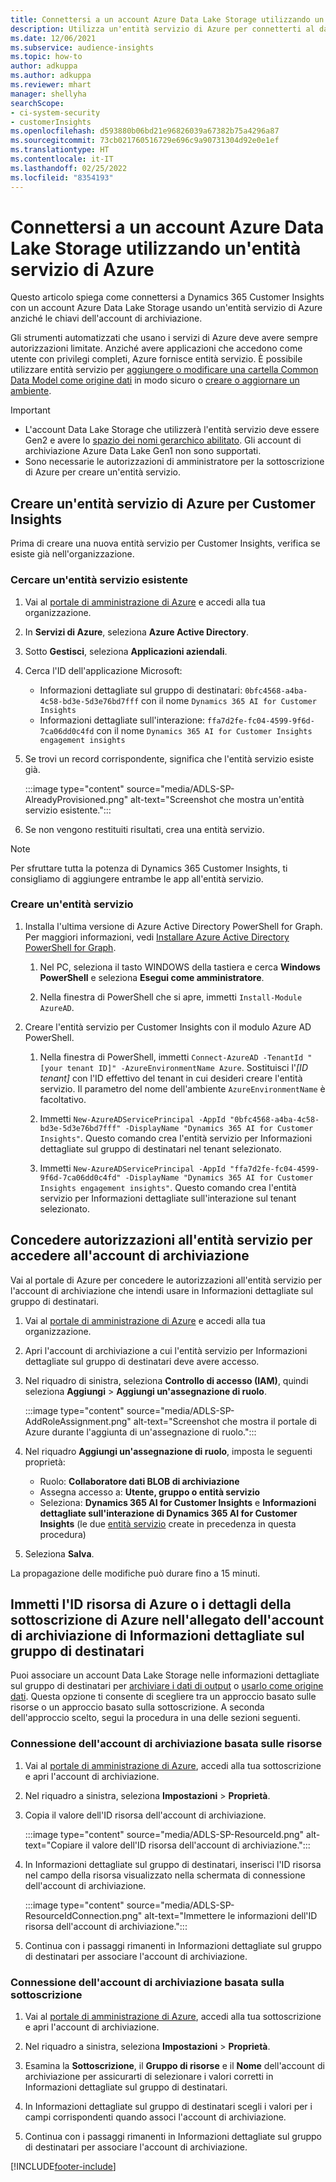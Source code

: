 ```yaml
---
title: Connettersi a un account Azure Data Lake Storage utilizzando un'entità servizio
description: Utilizza un'entità servizio di Azure per connetterti al data lake.
ms.date: 12/06/2021
ms.subservice: audience-insights
ms.topic: how-to
author: adkuppa
ms.author: adkuppa
ms.reviewer: mhart
manager: shellyha
searchScope:
- ci-system-security
- customerInsights
ms.openlocfilehash: d593880b06bd21e96826039a67382b75a4296a87
ms.sourcegitcommit: 73cb021760516729e696c9a90731304d92e0e1ef
ms.translationtype: HT
ms.contentlocale: it-IT
ms.lasthandoff: 02/25/2022
ms.locfileid: "8354193"
---
```

# <a name="connect-to-an-azure-data-lake-storage-account-by-using-an-azure-service-principal"></a>Connettersi a un account Azure Data Lake Storage utilizzando un'entità servizio di Azure

Questo articolo spiega come connettersi a Dynamics 365 Customer Insights con un account Azure Data Lake Storage usando un'entità servizio di Azure anziché le chiavi dell'account di archiviazione. 

Gli strumenti automatizzati che usano i servizi di Azure deve avere sempre autorizzazioni limitate. Anziché avere applicazioni che accedono come utente con privilegi completi, Azure fornisce entità servizio. È possibile utilizzare entità servizio per [aggiungere o modificare una cartella Common Data Model come origine dati](connect-common-data-model.md) in modo sicuro o [creare o aggiornare un ambiente](create-environment.md).

> [!IMPORTANT]
> - L'account Data Lake Storage che utilizzerà l'entità servizio deve essere Gen2 e avere lo [spazio dei nomi gerarchico abilitato](/azure/storage/blobs/data-lake-storage-namespace). Gli account di archiviazione Azure Data Lake Gen1 non sono supportati.
> - Sono necessarie le autorizzazioni di amministratore per la sottoscrizione di Azure per creare un'entità servizio.

## <a name="create-an-azure-service-principal-for-customer-insights"></a>Creare un'entità servizio di Azure per Customer Insights

Prima di creare una nuova entità servizio per Customer Insights, verifica se esiste già nell'organizzazione.

### <a name="look-for-an-existing-service-principal"></a>Cercare un'entità servizio esistente

1. Vai al [portale di amministrazione di Azure](https://portal.azure.com) e accedi alla tua organizzazione.

2. In **Servizi di Azure**, seleziona **Azure Active Directory**.

3. Sotto **Gestisci**, seleziona **Applicazioni aziendali**.

4. Cerca l'ID dell'applicazione Microsoft:
   - Informazioni dettagliate sul gruppo di destinatari: `0bfc4568-a4ba-4c58-bd3e-5d3e76bd7fff` con il nome `Dynamics 365 AI for Customer Insights`
   - Informazioni dettagliate sull'interazione: `ffa7d2fe-fc04-4599-9f6d-7ca06dd0c4fd` con il nome `Dynamics 365 AI for Customer Insights engagement insights`

5. Se trovi un record corrispondente, significa che l'entità servizio esiste già. 
   
   :::image type="content" source="media/ADLS-SP-AlreadyProvisioned.png" alt-text="Screenshot che mostra un'entità servizio esistente.":::
   
6. Se non vengono restituiti risultati, crea una entità servizio.

>[!NOTE]
>Per sfruttare tutta la potenza di Dynamics 365 Customer Insights, ti consigliamo di aggiungere entrambe le app all'entità servizio.

### <a name="create-a-new-service-principal"></a>Creare un'entità servizio

1. Installa l'ultima versione di Azure Active Directory PowerShell for Graph. Per maggiori informazioni, vedi [Installare Azure Active Directory PowerShell for Graph](/powershell/azure/active-directory/install-adv2).

   1. Nel PC, seleziona il tasto WINDOWS della tastiera e cerca **Windows PowerShell** e seleziona **Esegui come amministratore**.
   
   1. Nella finestra di PowerShell che si apre, immetti `Install-Module AzureAD`.

2. Creare l'entità servizio per Customer Insights con il modulo Azure AD PowerShell.

   1. Nella finestra di PowerShell, immetti `Connect-AzureAD -TenantId "[your tenant ID]" -AzureEnvironmentName Azure`. Sostituisci l'*[ID tenant]* con l'ID effettivo del tenant in cui desideri creare l'entità servizio. Il parametro del nome dell'ambiente `AzureEnvironmentName` è facoltativo.
  
   1. Immetti `New-AzureADServicePrincipal -AppId "0bfc4568-a4ba-4c58-bd3e-5d3e76bd7fff" -DisplayName "Dynamics 365 AI for Customer Insights"`. Questo comando crea l'entità servizio per Informazioni dettagliate sul gruppo di destinatari nel tenant selezionato. 

   1. Immetti `New-AzureADServicePrincipal -AppId "ffa7d2fe-fc04-4599-9f6d-7ca06dd0c4fd" -DisplayName "Dynamics 365 AI for Customer Insights engagement insights"`. Questo comando crea l'entità servizio per Informazioni dettagliate sull'interazione sul tenant selezionato.

## <a name="grant-permissions-to-the-service-principal-to-access-the-storage-account"></a>Concedere autorizzazioni all'entità servizio per accedere all'account di archiviazione

Vai al portale di Azure per concedere le autorizzazioni all'entità servizio per l'account di archiviazione che intendi usare in Informazioni dettagliate sul gruppo di destinatari.

1. Vai al [portale di amministrazione di Azure](https://portal.azure.com) e accedi alla tua organizzazione.

1. Apri l'account di archiviazione a cui l'entità servizio per Informazioni dettagliate sul gruppo di destinatari deve avere accesso.

1. Nel riquadro di sinistra, seleziona **Controllo di accesso (IAM)**, quindi seleziona **Aggiungi** > **Aggiungi un'assegnazione di ruolo**.

   :::image type="content" source="media/ADLS-SP-AddRoleAssignment.png" alt-text="Screenshot che mostra il portale di Azure durante l'aggiunta di un'assegnazione di ruolo.":::

1. Nel riquadro **Aggiungi un'assegnazione di ruolo**, imposta le seguenti proprietà:
   - Ruolo: **Collaboratore dati BLOB di archiviazione**
   - Assegna accesso a: **Utente, gruppo o entità servizio**
   - Seleziona: **Dynamics 365 AI for Customer Insights** e **Informazioni dettagliate sull'interazione di Dynamics 365 AI for Customer Insights** (le due [entità servizio](#create-a-new-service-principal) create in precedenza in questa procedura)

1.  Seleziona **Salva**.

La propagazione delle modifiche può durare fino a 15 minuti.

## <a name="enter-the-azure-resource-id-or-the-azure-subscription-details-in-the-storage-account-attachment-to-audience-insights"></a>Immetti l'ID risorsa di Azure o i dettagli della sottoscrizione di Azure nell'allegato dell'account di archiviazione di Informazioni dettagliate sul gruppo di destinatari

Puoi associare un account Data Lake Storage nelle informazioni dettagliate sul gruppo di destinatari per [archiviare i dati di output](manage-environments.md) o [usarlo come origine dati](/dynamics365/customer-insights/audience-insights/connect-dataverse-managed-lake). Questa opzione ti consente di scegliere tra un approccio basato sulle risorse o un approccio basato sulla sottoscrizione. A seconda dell'approccio scelto, segui la procedura in una delle sezioni seguenti.

### <a name="resource-based-storage-account-connection"></a>Connessione dell'account di archiviazione basata sulle risorse

1. Vai al [portale di amministrazione di Azure](https://portal.azure.com), accedi alla tua sottoscrizione e apri l'account di archiviazione.

1. Nel riquadro a sinistra, seleziona **Impostazioni** > **Proprietà**.

1. Copia il valore dell'ID risorsa dell'account di archiviazione.

   :::image type="content" source="media/ADLS-SP-ResourceId.png" alt-text="Copiare il valore dell'ID risorsa dell'account di archiviazione.":::

1. In Informazioni dettagliate sul gruppo di destinatari, inserisci l'ID risorsa nel campo della risorsa visualizzato nella schermata di connessione dell'account di archiviazione.

   :::image type="content" source="media/ADLS-SP-ResourceIdConnection.png" alt-text="Immettere le informazioni dell'ID risorsa dell'account di archiviazione.":::   

1. Continua con i passaggi rimanenti in Informazioni dettagliate sul gruppo di destinatari per associare l'account di archiviazione.

### <a name="subscription-based-storage-account-connection"></a>Connessione dell'account di archiviazione basata sulla sottoscrizione

1. Vai al [portale di amministrazione di Azure](https://portal.azure.com), accedi alla tua sottoscrizione e apri l'account di archiviazione.

1. Nel riquadro a sinistra, seleziona **Impostazioni** > **Proprietà**.

1. Esamina la **Sottoscrizione**, il **Gruppo di risorse** e il **Nome** dell'account di archiviazione per assicurarti di selezionare i valori corretti in Informazioni dettagliate sul gruppo di destinatari.

1. In Informazioni dettagliate sul gruppo di destinatari scegli i valori per i campi corrispondenti quando associ l'account di archiviazione.

1. Continua con i passaggi rimanenti in Informazioni dettagliate sul gruppo di destinatari per associare l'account di archiviazione.


[!INCLUDE[footer-include](../includes/footer-banner.md)]